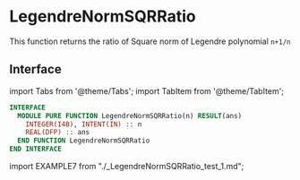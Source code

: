 # LegendreNormSQRRatio

This function returns the ratio of Square norm of Legendre polynomial `n+1/n`

## Interface

import Tabs from '@theme/Tabs';
import TabItem from '@theme/TabItem';

<Tabs>
<TabItem value="interface" label="܀ Interface" default>

```fortran
INTERFACE
  MODULE PURE FUNCTION LegendreNormSQRRatio(n) RESULT(ans)
    INTEGER(I4B), INTENT(IN) :: n
    REAL(DFP) :: ans
  END FUNCTION LegendreNormSQRRatio
END INTERFACE
```

</TabItem>

<TabItem value="example" label="️܀ See example">

import EXAMPLE7 from "./_LegendreNormSQRRatio_test_1.md";

<EXAMPLE7 />

</TabItem>

<TabItem value="close" label="↢ ">

</TabItem>
</Tabs>
